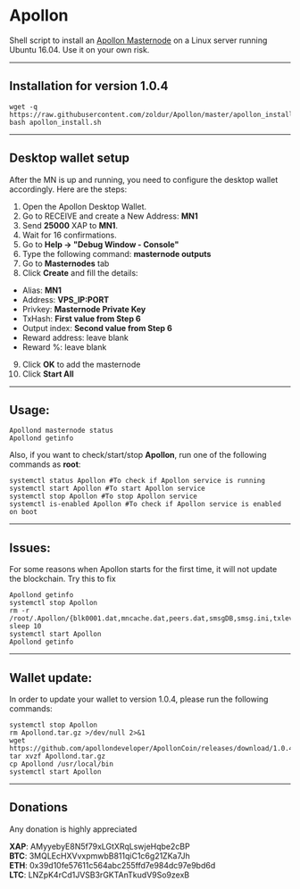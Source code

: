 # Apollon
Shell script to install an [Apollon Masternode](http://apolloncoin.io/) on a Linux server running Ubuntu 16.04. Use it on your own risk.  
***

## Installation for version 1.0.4
```
wget -q https://raw.githubusercontent.com/zoldur/Apollon/master/apollon_install.sh
bash apollon_install.sh
```
***

## Desktop wallet setup  

After the MN is up and running, you need to configure the desktop wallet accordingly. Here are the steps:  
1. Open the Apollon Desktop Wallet.  
2. Go to RECEIVE and create a New Address: **MN1**  
3. Send **25000** XAP to **MN1**.  
4. Wait for 16 confirmations.  
5. Go to **Help -> "Debug Window - Console"**  
6. Type the following command: **masternode outputs**  
7. Go to **Masternodes** tab  
8. Click **Create** and fill the details:  
* Alias: **MN1**  
* Address: **VPS_IP:PORT**  
* Privkey: **Masternode Private Key**  
* TxHash: **First value from Step 6**  
* Output index:  **Second value from Step 6**  
* Reward address: leave blank  
* Reward %: leave blank  
9. Click **OK** to add the masternode  
10. Click **Start All**  
***

## Usage:
```
Apollond masternode status  
Apollond getinfo
```
Also, if you want to check/start/stop **Apollon**, run one of the following commands as **root**:

```
systemctl status Apollon #To check if Apollon service is running  
systemctl start Apollon #To start Apollon service  
systemctl stop Apollon #To stop Apollon service  
systemctl is-enabled Apollon #To check if Apollon service is enabled on boot  
```  
***

## Issues:
For some reasons when Apollon starts for the first time, it will not  update the blockchain. Try this to fix
```
Apollond getinfo
systemctl stop Apollon
rm -r /root/.Apollon/{blk0001.dat,mncache.dat,peers.dat,smsgDB,smsg.ini,txleveldb}
sleep 10
systemctl start Apollon
Apollond getinfo
```
***

## Wallet update:
In order to update your wallet to version 1.0.4, please run the following commands:
```
systemctl stop Apollon
rm Apollond.tar.gz >/dev/null 2>&1
wget https://github.com/apollondeveloper/ApollonCoin/releases/download/1.0.4/Apollond.tar.gz
tar xvzf Apollond.tar.gz
cp Apollond /usr/local/bin
systemctl start Apollon
```
***

## Donations

Any donation is highly appreciated  

**XAP**: AMyyebyE8N5f79xLGtXRqLswjeHqbe2cBP  
**BTC**: 3MQLEcHXVvxpmwbB811qiC1c6g21ZKa7Jh  
**ETH**: 0x39d10fe57611c564abc255ffd7e984dc97e9bd6d  
**LTC**: LNZpK4rCd1JVSB3rGKTAnTkudV9So9zexB
